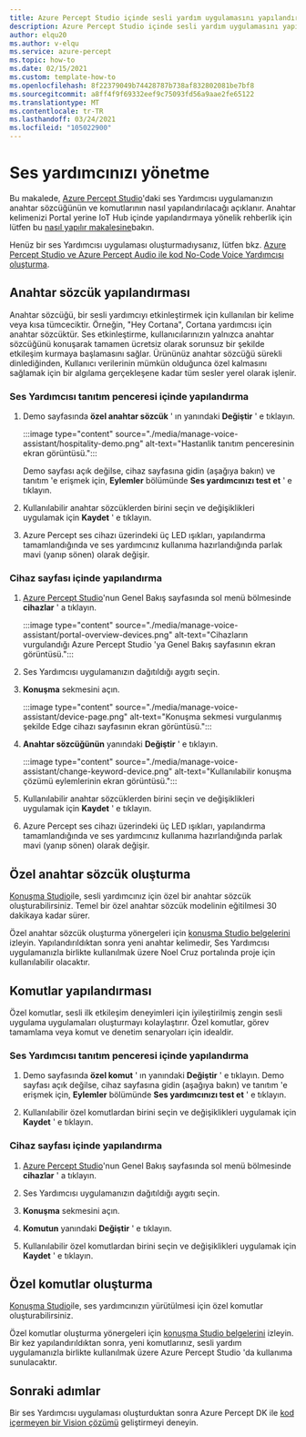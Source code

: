 ```yaml
---
title: Azure Percept Studio içinde sesli yardım uygulamasını yapılandırma
description: Azure Percept Studio içinde sesli yardım uygulamasını yapılandırma
author: elqu20
ms.author: v-elqu
ms.service: azure-percept
ms.topic: how-to
ms.date: 02/15/2021
ms.custom: template-how-to
ms.openlocfilehash: 8f22379049b74428787b738af832802081be7bf8
ms.sourcegitcommit: a8ff4f9f69332eef9c75093fd56a9aae2fe65122
ms.translationtype: MT
ms.contentlocale: tr-TR
ms.lasthandoff: 03/24/2021
ms.locfileid: "105022900"
---
```

# <a name="managing-your-voice-assistant"></a>Ses yardımcınızı yönetme

Bu makalede, [Azure Percept Studio](https://go.microsoft.com/fwlink/?linkid=2135819)'daki ses Yardımcısı uygulamanızın anahtar sözcüğünün ve komutlarının nasıl yapılandırılacağı açıklanır. Anahtar kelimenizi Portal yerine IoT Hub içinde yapılandırmaya yönelik rehberlik için lütfen bu [nasıl yapılır makalesine](./how-to-configure-voice-assistant.md)bakın.

Henüz bir ses Yardımcısı uygulaması oluşturmadıysanız, lütfen bkz. [Azure Percept Studio ve Azure Percept Audio ile kod No-Code Voice Yardımcısı oluşturma](./tutorial-no-code-speech.md).

## <a name="keyword-configuration"></a>Anahtar sözcük yapılandırması

Anahtar sözcüğü, bir sesli yardımcıyı etkinleştirmek için kullanılan bir kelime veya kısa tümceciktir. Örneğin, "Hey Cortana", Cortana yardımcısı için anahtar sözcüktür. Ses etkinleştirme, kullanıcılarınızın yalnızca anahtar sözcüğünü konuşarak tamamen ücretsiz olarak sorunsuz bir şekilde etkileşim kurmaya başlamasını sağlar. Ürününüz anahtar sözcüğü sürekli dinlediğinden, Kullanıcı verilerinin mümkün olduğunca özel kalmasını sağlamak için bir algılama gerçekleşene kadar tüm sesler yerel olarak işlenir.

### <a name="configuration-within-the-voice-assistant-demo-window"></a>Ses Yardımcısı tanıtım penceresi içinde yapılandırma

1. Demo sayfasında **özel anahtar sözcük** ' ın yanındaki **Değiştir** ' e tıklayın.

    :::image type="content" source="./media/manage-voice-assistant/hospitality-demo.png" alt-text="Hastanlik tanıtım penceresinin ekran görüntüsü.":::

    Demo sayfası açık değilse, cihaz sayfasına gidin (aşağıya bakın) ve tanıtım 'e erişmek için, **Eylemler** bölümünde **Ses yardımcınızı test et** ' e tıklayın.

1. Kullanılabilir anahtar sözcüklerden birini seçin ve değişiklikleri uygulamak için **Kaydet** ' e tıklayın.

1. Azure Percept ses cihazı üzerindeki üç LED ışıkları, yapılandırma tamamlandığında ve ses yardımcınız kullanıma hazırlandığında parlak mavi (yanıp sönen) olarak değişir.

### <a name="configuration-within-the-device-page"></a>Cihaz sayfası içinde yapılandırma

1. [Azure Percept Studio](https://go.microsoft.com/fwlink/?linkid=2135819)'nun Genel Bakış sayfasında sol menü bölmesinde **cihazlar** ' a tıklayın.

    :::image type="content" source="./media/manage-voice-assistant/portal-overview-devices.png" alt-text="Cihazların vurgulandığı Azure Percept Studio 'ya Genel Bakış sayfasının ekran görüntüsü.":::

1. Ses Yardımcısı uygulamanızın dağıtıldığı aygıtı seçin.

1. **Konuşma** sekmesini açın.

    :::image type="content" source="./media/manage-voice-assistant/device-page.png" alt-text="Konuşma sekmesi vurgulanmış şekilde Edge cihazı sayfasının ekran görüntüsü.":::

1. **Anahtar sözcüğünün** yanındaki **Değiştir** ' e tıklayın.

    :::image type="content" source="./media/manage-voice-assistant/change-keyword-device.png" alt-text="Kullanılabilir konuşma çözümü eylemlerinin ekran görüntüsü.":::

1. Kullanılabilir anahtar sözcüklerden birini seçin ve değişiklikleri uygulamak için **Kaydet** ' e tıklayın.

1. Azure Percept ses cihazı üzerindeki üç LED ışıkları, yapılandırma tamamlandığında ve ses yardımcınız kullanıma hazırlandığında parlak mavi (yanıp sönen) olarak değişir.

## <a name="create-a-custom-keyword"></a>Özel anahtar sözcük oluşturma

[Konuşma Studio](https://speech.microsoft.com/)ile, sesli yardımcınız için özel bir anahtar sözcük oluşturabilirsiniz. Temel bir özel anahtar sözcük modelinin eğitilmesi 30 dakikaya kadar sürer.

Özel anahtar sözcük oluşturma yönergeleri için [konuşma Studio belgelerini](../cognitive-services/speech-service/custom-keyword-basics.md) izleyin. Yapılandırıldıktan sonra yeni anahtar kelimedir, Ses Yardımcısı uygulamanızla birlikte kullanılmak üzere Noel Cruz portalında proje için kullanılabilir olacaktır.

## <a name="commands-configuration"></a>Komutlar yapılandırması

Özel komutlar, sesli ilk etkileşim deneyimleri için iyileştirilmiş zengin sesli uygulama uygulamaları oluşturmayı kolaylaştırır. Özel komutlar, görev tamamlama veya komut ve denetim senaryoları için idealdir.

### <a name="configuration-within-the-voice-assistant-demo-window"></a>Ses Yardımcısı tanıtım penceresi içinde yapılandırma

1. Demo sayfasında **özel komut** ' ın yanındaki **Değiştir** ' e tıklayın. Demo sayfası açık değilse, cihaz sayfasına gidin (aşağıya bakın) ve tanıtım 'e erişmek için, **Eylemler** bölümünde **Ses yardımcınızı test et** ' e tıklayın.

1. Kullanılabilir özel komutlardan birini seçin ve değişiklikleri uygulamak için **Kaydet** ' e tıklayın.

### <a name="configuration-within-the-device-page"></a>Cihaz sayfası içinde yapılandırma

1. [Azure Percept Studio](https://go.microsoft.com/fwlink/?linkid=2135819)'nun Genel Bakış sayfasında sol menü bölmesinde **cihazlar** ' a tıklayın.

1. Ses Yardımcısı uygulamanızın dağıtıldığı aygıtı seçin.

1. **Konuşma** sekmesini açın.

1. **Komutun** yanındaki **Değiştir** ' e tıklayın.

1. Kullanılabilir özel komutlardan birini seçin ve değişiklikleri uygulamak için **Kaydet** ' e tıklayın.

## <a name="create-custom-commands"></a>Özel komutlar oluşturma

[Konuşma Studio](https://speech.microsoft.com/)ile, ses yardımcınızın yürütülmesi için özel komutlar oluşturabilirsiniz.

Özel komutlar oluşturma yönergeleri için [konuşma Studio belgelerini](../cognitive-services/speech-service/quickstart-custom-commands-application.md) izleyin. Bir kez yapılandırıldıktan sonra, yeni komutlarınız, sesli yardım uygulamanızla birlikte kullanılmak üzere Azure Percept Studio 'da kullanıma sunulacaktır.

## <a name="next-steps"></a>Sonraki adımlar

Bir ses Yardımcısı uygulaması oluşturduktan sonra Azure Percept DK ile [kod içermeyen bir Vision çözümü](./tutorial-nocode-vision.md) geliştirmeyi deneyin.